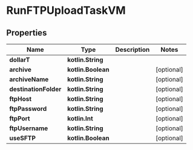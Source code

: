 
# RunFTPUploadTaskVM

## Properties
Name | Type | Description | Notes
------------ | ------------- | ------------- | -------------
**dollarT** | **kotlin.String** |  | 
**archive** | **kotlin.Boolean** |  |  [optional]
**archiveName** | **kotlin.String** |  |  [optional]
**destinationFolder** | **kotlin.String** |  |  [optional]
**ftpHost** | **kotlin.String** |  |  [optional]
**ftpPassword** | **kotlin.String** |  |  [optional]
**ftpPort** | **kotlin.Int** |  |  [optional]
**ftpUsername** | **kotlin.String** |  |  [optional]
**useSFTP** | **kotlin.Boolean** |  |  [optional]



